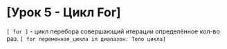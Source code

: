 # [Урок 5 - Цикл For]

`[ for ]` - цикл перебора совершающий итерации определённое кол-во раз.
        `[ for переменная_цикла in диапазон:
                Тело цикла]`
